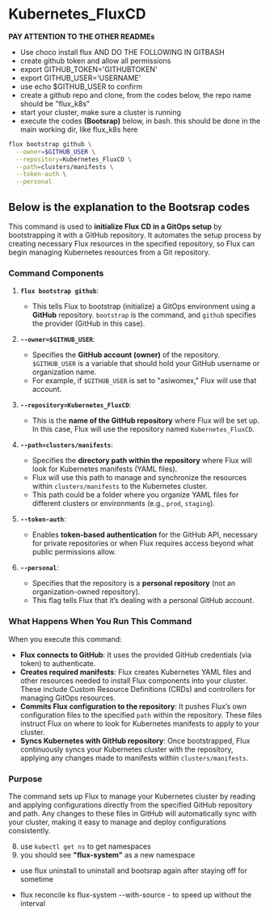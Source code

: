 # Kubernetes_FluxCD
**PAY ATTENTION TO THE OTHER READMEs**

- Use choco install flux AND DO THE FOLLOWING IN GITBASH
- create github token and allow all permissions
- export GITHUB_TOKEN='GITHUBTOKEN'
- export GITHUB_USER='USERNAME'
- use echo $GITHUB_USER to confirm
- create a github repo and clone, from the codes below, the repo name should be "flux_k8s"
- start your cluster, make sure a cluster is running
- execute the codes **(Bootsrap)** below, in bash. this should be done in the main working dir, like flux_k8s here

```bash
flux bootstrap github \
  --owner=$GITHUB_USER \
  --repository=Kubernetes_FluxCD \
  --path=clusters/manifests \
  --token-auth \
  --personal
```

## **Below is the explanation to the Bootsrap codes**

This command is used to **initialize Flux CD in a GitOps setup** by bootstrapping it with a GitHub repository. It automates the setup process by creating necessary Flux resources in the specified repository, so Flux can begin managing Kubernetes resources from a Git repository.

### Command Components

1. **`flux bootstrap github`**:
   - This tells Flux to bootstrap (initialize) a GitOps environment using a **GitHub** repository. `bootstrap` is the command, and `github` specifies the provider (GitHub in this case).

2. **`--owner=$GITHUB_USER`**:
   - Specifies the **GitHub account (owner)** of the repository. `$GITHUB_USER` is a variable that should hold your GitHub username or organization name.
   - For example, if `$GITHUB_USER` is set to "asiwomex," Flux will use that account.

3. **`--repository=Kubernetes_FluxCD`**:
   - This is the **name of the GitHub repository** where Flux will be set up. In this case, Flux will use the repository named `Kubernetes_FluxCD`.

4. **`--path=clusters/manifests`**:
   - Specifies the **directory path within the repository** where Flux will look for Kubernetes manifests (YAML files).
   - Flux will use this path to manage and synchronize the resources within `clusters/manifests` to the Kubernetes cluster.
   - This path could be a folder where you organize YAML files for different clusters or environments (e.g., `prod`, `staging`).

5. **`--token-auth`**:
   - Enables **token-based authentication** for the GitHub API, necessary for private repositories or when Flux requires access beyond what public permissions allow.

6. **`--personal`**:
   - Specifies that the repository is a **personal repository** (not an organization-owned repository).
   - This flag tells Flux that it’s dealing with a personal GitHub account.

### What Happens When You Run This Command
When you execute this command:
- **Flux connects to GitHub**: It uses the provided GitHub credentials (via token) to authenticate.
- **Creates required manifests**: Flux creates Kubernetes YAML files and other resources needed to install Flux components into your cluster. These include Custom Resource Definitions (CRDs) and controllers for managing GitOps resources.
- **Commits Flux configuration to the repository**: It pushes Flux’s own configuration files to the specified `path` within the repository. These files instruct Flux on where to look for Kubernetes manifests to apply to your cluster.
- **Syncs Kubernetes with GitHub repository**: Once bootstrapped, Flux continuously syncs your Kubernetes cluster with the repository, applying any changes made to manifests within `clusters/manifests`.

### Purpose
The command sets up Flux to manage your Kubernetes cluster by reading and applying configurations directly from the specified GitHub repository and path. Any changes to these files in GitHub will automatically sync with your cluster, making it easy to manage and deploy configurations consistently.


8. use `kubectl get ns` to get namespaces
9. you should see **"flux-system"** as a new namespace

- use flux uninstall to uninstall and bootsrap again after staying off for sometime

- flux reconcile ks flux-system --with-source - to speed up without the interval
